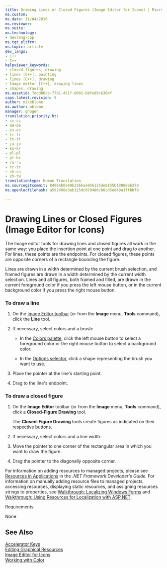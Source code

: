 ```yaml
---
title: Drawing Lines or Closed Figures (Image Editor for Icons) | Microsoft Docs
ms.custom: 
ms.date: 11/04/2016
ms.reviewer: 
ms.suite: 
ms.technology:
- devlang-cpp
ms.tgt_pltfrm: 
ms.topic: article
dev_langs:
- C++
- C++
helpviewer_keywords:
- closed figures, drawing
- lines [C++], painting
- lines [C++], drawing
- Image editor [C++], drawing lines
- shapes, drawing
ms.assetid: 7edd86db-77b1-451f-8001-bbfed9c6304f
caps.latest.revision: 9
author: mikeblome
ms.author: mblome
manager: ghogen
translation.priority.ht:
- cs-cz
- de-de
- es-es
- fr-fr
- it-it
- ja-jp
- ko-kr
- pl-pl
- pt-br
- ru-ru
- tr-tr
- zh-cn
- zh-tw
translationtype: Human Translation
ms.sourcegitcommit: 84964b0a49b236bae056125de8155b18880eb378
ms.openlocfilehash: a592498e3ab125dc079480cb6cd5e840a3ffbbf0

---
```

# Drawing Lines or Closed Figures (Image Editor for Icons)
The Image editor tools for drawing lines and closed figures all work in the same way: you place the insertion point at one point and drag to another. For lines, these points are the endpoints. For closed figures, these points are opposite corners of a rectangle bounding the figure.  
  
 Lines are drawn in a width determined by the current brush selection, and framed figures are drawn in a width determined by the current width selection. Lines and all figures, both framed and filled, are drawn in the current foreground color if you press the left mouse button, or in the current background color if you press the right mouse button.  
  
### To draw a line  
  
1.  On the [Image Editor toolbar](../mfc/toolbar-image-editor-for-icons.md) (or from the **Image** menu, **Tools** command), click the **Line** tool.  
  
2.  If necessary, select colors and a brush:  
  
    -   In the [Colors palette](../windows/colors-window-image-editor-for-icons.md), click the left mouse button to select a foreground color or the right mouse button to select a background color.  
  
    -   In the [Options selector](../mfc/toolbar-image-editor-for-icons.md), click a shape representing the brush you want to use.  
  
3.  Place the pointer at the line's starting point.  
  
4.  Drag to the line's endpoint.  
  
### To draw a closed figure  
  
1.  On the **Image Editor** toolbar (or from the **Image** menu, **Tools** command), click a **Closed-Figure Drawing** tool.  
  
     The **Closed-Figure Drawing** tools create figures as indicated on their respective buttons.  
  
2.  If necessary, select colors and a line width.  
  
3.  Move the pointer to one corner of the rectangular area in which you want to draw the figure.  
  
4.  Drag the pointer to the diagonally opposite corner.  
  
 For information on adding resources to managed projects, please see [Resources in Applications](http://msdn.microsoft.com/Library/8ad495d4-2941-40cf-bf64-e82e85825890) in the *.NET Framework Developer's Guide.* For information on manually adding resource files to managed projects, accessing resources, displaying static resources, and assigning resources strings to properties, see [Walkthrough: Localizing Windows Forms](http://msdn.microsoft.com/en-us/9a96220d-a19b-4de0-9f48-01e5d82679e5) and [Walkthrough: Using Resources for Localization with ASP.NET](http://msdn.microsoft.com/Library/bb4e5b44-e2b0-48ab-bbe9-609fb33900b6).  
  
 Requirements  
  
 None  
  
## See Also  
 [Accelerator Keys](../mfc/accelerator-keys-image-editor-for-icons.md)   
 [Editing Graphical Resources](../mfc/editing-graphical-resources-image-editor-for-icons.md)   
 [Image Editor for Icons](../mfc/image-editor-for-icons.md)   
 [Working with Color](../mfc/working-with-color-image-editor-for-icons.md)




<!--HONumber=Jan17_HO1-->


